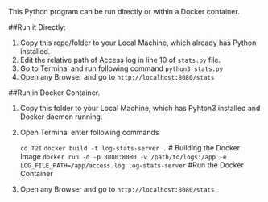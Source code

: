 This Python program can be run directly or within a Docker container.

##Run it Directly:

1) Copy this repo/folder to your Local Machine, which already has Python installed.
2) Edit the relative path of Access log in line 10 of `stats.py` file.
3) Go to Terminal and run following command
    `python3 stats.py`
4) Open any Browser and go to `http://localhost:8080/stats`

##Run in Docker Container.

1) Copy this folder to your Local Machine, which has Pyhton3 installed and Docker daemon running.
2) Open Terminal enter following commands

    `cd T2I`
    `docker build -t log-stats-server .` # Building the Docker Image
    `docker run -d -p 8080:8080 -v /path/to/logs:/app -e LOG_FILE_PATH=/app/access.log log-stats-server` #Run the Docker Container
3) Open any Browser and go to `http://localhost:8080/stats`


